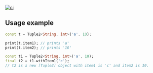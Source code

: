 [![ci](https://github.com/google/tuple.dart/workflows/ci/badge.svg?branch=master)](https://github.com/google/tuple.dart/actions?query=branch%3Amaster)

## Usage example

```dart
const t = Tuple2<String, int>('a', 10);

print(t.item1); // prints 'a'
print(t.item2); // prints '10'
```

```dart
const t1 = Tuple2<String, int>('a', 10);
final t2 = t1.withItem1('c');
// t2 is a new [Tuple2] object with item1 is 'c' and item2 is 10.
```
